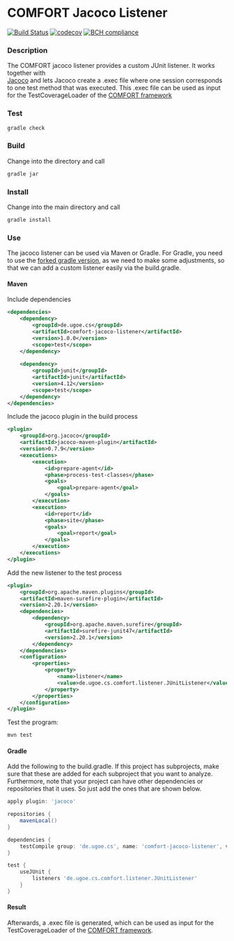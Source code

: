 # COMFORT Jacoco Listener
[![Build Status](https://travis-ci.org/comfort-framework/comfort-jacoco-listener.svg?branch=master)](https://travis-ci.org/comfort-framework/comfort-jacoco-listener)
[![codecov](https://codecov.io/gh/comfort-framework/comfort-jacoco-listener/branch/master/graph/badge.svg)](https://codecov.io/gh/comfort-framework/comfort-jacoco-listener)
[![BCH compliance](https://bettercodehub.com/edge/badge/comfort-framework/comfort-jacoco-listener?branch=master)](https://bettercodehub.com/)


### Description
The COMFORT jacoco listener provides a custom JUnit listener. It works together with  
[Jacoco](https://github.com/jacoco/jacoco) and lets Jacoco create a .exec file where one session corresponds to one
test method that was executed. This .exec file can be used as input for the TestCoverageLoader of the 
[COMFORT framework](https://github.com/comfort-framework/comfort)

### Test 
```bash
gradle check
```

### Build
Change into the directory and call
```bash
gradle jar
```

### Install
Change into the main directory and call
```bash
gradle install
```

### Use 
The jacoco listener can be used via Maven or Gradle. For Gradle, you need to use the 
[forked gradle version](https://github.com/ftrautsch/gradle), as we need
to make some adjustments, so that we can add a custom listener easily via the build.gradle.

#### Maven
Include dependencies
```xml
<dependencies>
    <dependency>
        <groupId>de.ugoe.cs</groupId>
        <artifactId>comfort-jacoco-listener</artifactId>
        <version>1.0.0</version>
        <scope>test</scope>
    </dependency>
    
    <dependency>
        <groupId>junit</groupId>
        <artifactId>junit</artifactId>
        <version>4.12</version>
        <scope>test</scope>
    </dependency>
</dependencies>
```

Include the jacoco plugin in the build process
```xml
<plugin>
    <groupId>org.jacoco</groupId>
    <artifactId>jacoco-maven-plugin</artifactId>
    <version>0.7.9</version>
    <executions>
        <execution>
            <id>prepare-agent</id>
            <phase>process-test-classes</phase>
            <goals>
                <goal>prepare-agent</goal>
            </goals>
        </execution>
        <execution>
            <id>report</id>
            <phase>site</phase>
            <goals>
                <goal>report</goal>
            </goals>
        </execution>
    </executions>
</plugin>
```

Add the new listener to the test process
```xml
<plugin>
    <groupId>org.apache.maven.plugins</groupId>
    <artifactId>maven-surefire-plugin</artifactId>
    <version>2.20.1</version>
    <dependencies>
        <dependency>
            <groupId>org.apache.maven.surefire</groupId>
            <artifactId>surefire-junit47</artifactId>
            <version>2.20.1</version>
        </dependency>
    </dependencies>
    <configuration>
        <properties>
            <property>
                <name>listener</name>
                <value>de.ugoe.cs.comfort.listener.JUnitListener</value>
            </property>
        </properties>
    </configuration>
</plugin>
```

Test the program:
```bash
mvn test
```

#### Gradle
Add the following to the build.gradle. If this project has subprojects, make sure that these are added for each subproject 
that you want to analyze. Furthermore, note that your project can have other dependencies or repositories that it
uses. So just add the ones that are shown below.

```groovy
apply plugin: 'jacoco'

repositories {
    mavenLocal()
}

dependencies {
    testCompile group: 'de.ugoe.cs', name: 'comfort-jacoco-listener', version: '1.0.0'
}

test {
    useJUnit {
        listeners 'de.ugoe.cs.comfort.listener.JUnitListener'
    }
}
```

#### Result
Afterwards, a .exec file is generated, which can be used as input for the TestCoverageLoader of the 
[COMFORT framework](https://github.com/comfort-framework/comfort).
